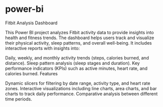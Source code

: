 # power-bi
Fitbit Analysis Dashboard

This Power BI project analyzes Fitbit activity data to provide insights into health and fitness trends. The dashboard helps users track and visualize their physical activity, sleep patterns, and overall well-being. It includes interactive reports with insights into:

Daily, weekly, and monthly activity trends (steps, calories burned, and distance).
Sleep pattern analysis (sleep stages and duration).
Key performance indicators (KPIs) such as active minutes, heart rate, and calories burned.
Features

Dynamic slicers for filtering by date range, activity type, and heart rate zones.
Interactive visualizations including line charts, area charts, and bar charts to track daily performance.
Comparative analysis between different time periods.
